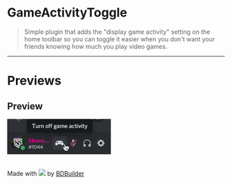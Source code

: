 # GameActivityToggle

> Simple plugin that adds the "display game activity" setting on the home toolbar so you can toggle it easier when you don't want your friends knowing how much you play video games.
<hr/>


# Previews

## Preview
![image](https://raw.githubusercontent.com/BD-MemorySeal/DevilBro-Alternatives/main/GameActivityToggle/assets/preview.png)

<br/>
<span>Made with <img src="https://discord.com/assets/0483f2b648dcc986d01385062052ae1c.svg" width="15" /> by <a href="https://github.com/Kyza/bdbuilder">BDBuilder</a></span>